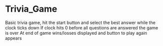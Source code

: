 # Trivia_Game
Basic trivia game, hit the start button and select the best answer while the clock ticks down
If clock hits 0 before all questions are answered the game is over
At end of game wins/losses displayed and button to play again appears
